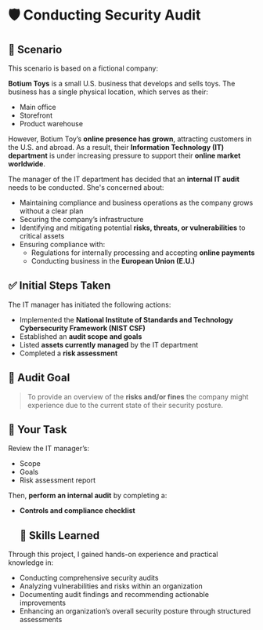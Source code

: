 # 🛡️ Conducting Security Audit

## 📘 Scenario

This scenario is based on a fictional company:

**Botium Toys** is a small U.S. business that develops and sells toys. The business has a single physical location, which serves as their:

- Main office  
- Storefront  
- Product warehouse  

However, Botium Toy’s **online presence has grown**, attracting customers in the U.S. and abroad. As a result, their **Information Technology (IT) department** is under increasing pressure to support their **online market worldwide**.

The manager of the IT department has decided that an **internal IT audit** needs to be conducted. She's concerned about:

- Maintaining compliance and business operations as the company grows without a clear plan  
- Securing the company’s infrastructure  
- Identifying and mitigating potential **risks, threats, or vulnerabilities** to critical assets  
- Ensuring compliance with:
  - Regulations for internally processing and accepting **online payments**
  - Conducting business in the **European Union (E.U.)**

## ✅ Initial Steps Taken

The IT manager has initiated the following actions:

- Implemented the **National Institute of Standards and Technology Cybersecurity Framework (NIST CSF)**
- Established an **audit scope and goals**
- Listed **assets currently managed** by the IT department
- Completed a **risk assessment**

## 🎯 Audit Goal

> To provide an overview of the **risks and/or fines** the company might experience due to the current state of their security posture.

## 📝 Your Task

Review the IT manager’s:

- Scope  
- Goals  
- Risk assessment report  

Then, **perform an internal audit** by completing a:

- **Controls and compliance checklist**

  ## 🧠 Skills Learned

Through this project, I gained hands-on experience and practical knowledge in:

- Conducting comprehensive security audits
- Analyzing vulnerabilities and risks within an organization
- Documenting audit findings and recommending actionable improvements
- Enhancing an organization’s overall security posture through structured assessments

